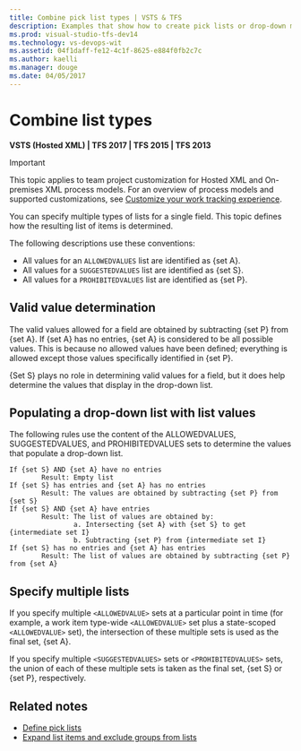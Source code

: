 ```yaml
---
title: Combine pick list types | VSTS & TFS
description: Examples that show how to create pick lists or drop-down menus by combining different types. 
ms.prod: visual-studio-tfs-dev14
ms.technology: vs-devops-wit
ms.assetid: 04f1daff-fe12-4c1f-8625-e884f0fb2c7c
ms.author: kaelli
ms.manager: douge
ms.date: 04/05/2017
---
```


# Combine list types

<b>VSTS (Hosted XML) | TFS 2017 | TFS 2015 | TFS 2013</b>


>[!IMPORTANT]  
>This topic applies to team project customization for Hosted XML and On-premises XML process models. For an overview of process models and supported customizations, see [Customize your work tracking experience](../customize-work.md).  

You can specify multiple types of lists for a single field. This topic defines how the resulting list of items is determined.  
  
 The following descriptions use these conventions:  
  
-   All values for an `ALLOWEDVALUES` list are identified as {set A}.     
-   All values for a `SUGGESTEDVALUES` list are identified as {set S}.    
-   All values for a `PROHIBITEDVALUES` list are identified as {set P}.   
  
## Valid value determination  
 The valid values allowed for a field are obtained by subtracting {set P} from {set A}. If {set A} has no entries, {set A} is considered to be all possible values. This is because no allowed values have been defined; everything is allowed except those values specifically identified in {set P}.  
  
 {Set S} plays no role in determining valid values for a field, but it does help determine the values that display in the drop-down list.  
  
## Populating a drop-down list with list values  
 The following rules use the content of the ALLOWEDVALUES, SUGGESTEDVALUES, and PROHIBITEDVALUES sets to determine the values that populate a drop-down list.  
  
```  
If {set S} AND {set A} have no entries  
        Result: Empty list  
If {set S} has entries and {set A} has no entries  
        Result: The values are obtained by subtracting {set P} from {set S}  
If {set S} AND {set A} have entries  
        Result: The list of values are obtained by:  
                a. Intersecting {set A} with {set S} to get {intermediate set I}  
                b. Subtracting {set P} from {intermediate set I}  
If {set S} has no entries and {set A} has entries  
        Result: The list of values are obtained by subtracting {set P} from {set A}  
```  
  
## Specify multiple lists  
 If you specify multiple `<ALLOWEDVALUE>` sets at a particular point in time (for example, a work item type-wide `<ALLOWEDVALUE>` set plus a state-scoped `<ALLOWEDVALUE>` set), the intersection of these multiple sets is used as the final set, {set A}.  
  
 If you specify multiple `<SUGGESTEDVALUES>` sets or `<PROHIBITEDVALUES>` sets, the union of each of these multiple sets is taken as the final set, {set S} or {set P}, respectively.  
  
## Related notes
- [Define pick lists](define-pick-lists.md)  
- [Expand list items and exclude groups from lists](expand-list-items-and-exclude-groups-from-lists.md) 


